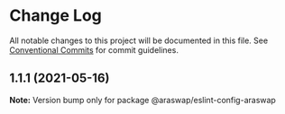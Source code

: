 # Change Log

All notable changes to this project will be documented in this file.
See [Conventional Commits](https://conventionalcommits.org) for commit guidelines.

## 1.1.1 (2021-05-16)

**Note:** Version bump only for package @araswap/eslint-config-araswap
